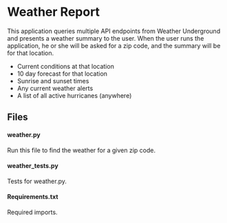 # Weather Report
This application queries multiple API endpoints from Weather Underground and presents a weather summary to the user. When the user runs the application, he or she will be asked for a zip code, and the summary will be for that location.

- Current conditions at that location
- 10 day forecast for that location
- Sunrise and sunset times
- Any current weather alerts
- A list of all active hurricanes (anywhere)

## Files

#### weather.py
Run this file to find the weather for a given zip code.  

#### weather_tests.py
Tests for weather.py.

#### Requirements.txt
Required imports.
